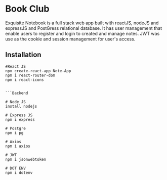 # Book Club

Exquisite Notebook is a full stack web app built with reactJS, nodeJS and expressJS and PostGress relational database.
It has user management that enable users to register and login to created and manage notes.
JWT was use as the cookie and session management for user's access.

## Installation


```FrontEnd
#React JS
npx create-react-app Note-App
npm i react-router-dom
npm i react-icons


```Backend

# Node JS
install nodejs

# Express JS
npm i express

# Postgre
npm i pg

# Axios
npm i axios

# JWT
npm i jsonwebtoken

# DOT ENV
npm i dotenv
